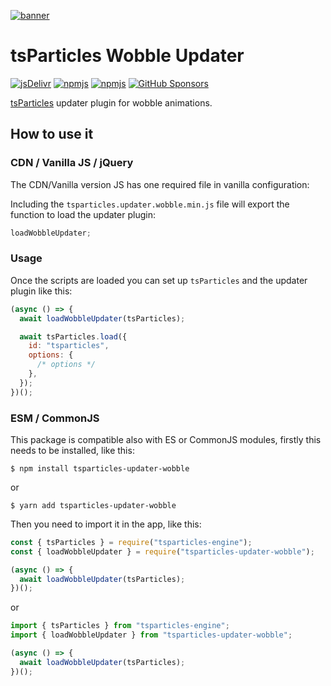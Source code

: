 [![banner](https://particles.js.org/images/banner2.png)](https://particles.js.org)

# tsParticles Wobble Updater

[![jsDelivr](https://data.jsdelivr.com/v1/package/npm/tsparticles-updater-wobble/badge)](https://www.jsdelivr.com/package/npm/tsparticles-updater-wobble)
[![npmjs](https://badge.fury.io/js/tsparticles-updater-wobble.svg)](https://www.npmjs.com/package/tsparticles-updater-wobble)
[![npmjs](https://img.shields.io/npm/dt/tsparticles-updater-wobble)](https://www.npmjs.com/package/tsparticles-updater-wobble) [![GitHub Sponsors](https://img.shields.io/github/sponsors/matteobruni)](https://github.com/sponsors/matteobruni)

[tsParticles](https://github.com/matteobruni/tsparticles) updater plugin for wobble animations.

## How to use it

### CDN / Vanilla JS / jQuery

The CDN/Vanilla version JS has one required file in vanilla configuration:

Including the `tsparticles.updater.wobble.min.js` file will export the function to load the updater plugin:

```javascript
loadWobbleUpdater;
```

### Usage

Once the scripts are loaded you can set up `tsParticles` and the updater plugin like this:

```javascript
(async () => {
  await loadWobbleUpdater(tsParticles);

  await tsParticles.load({
    id: "tsparticles",
    options: {
      /* options */
    },
  });
})();
```

### ESM / CommonJS

This package is compatible also with ES or CommonJS modules, firstly this needs to be installed, like this:

```shell
$ npm install tsparticles-updater-wobble
```

or

```shell
$ yarn add tsparticles-updater-wobble
```

Then you need to import it in the app, like this:

```javascript
const { tsParticles } = require("tsparticles-engine");
const { loadWobbleUpdater } = require("tsparticles-updater-wobble");

(async () => {
  await loadWobbleUpdater(tsParticles);
})();
```

or

```javascript
import { tsParticles } from "tsparticles-engine";
import { loadWobbleUpdater } from "tsparticles-updater-wobble";

(async () => {
  await loadWobbleUpdater(tsParticles);
})();
```
